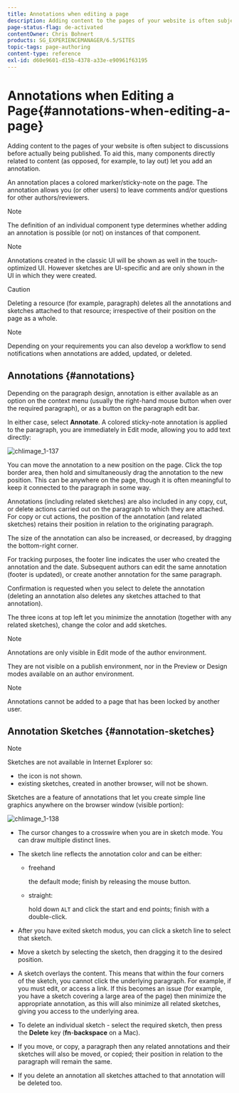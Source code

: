 ```yaml
---
title: Annotations when editing a page
description: Adding content to the pages of your website is often subject to discussions before actually being published. To aid this, many components directly related to content let you add an annotation.
page-status-flag: de-activated
contentOwner: Chris Bohnert
products: SG_EXPERIENCEMANAGER/6.5/SITES
topic-tags: page-authoring
content-type: reference
exl-id: d60e9601-d15b-4378-a33e-e90961f63195
---
```

# Annotations when Editing a Page{#annotations-when-editing-a-page}

Adding content to the pages of your website is often subject to discussions before actually being published. To aid this, many components directly related to content (as opposed, for example, to lay out) let you add an annotation.

An annotation places a colored marker/sticky-note on the page. The annotation allows you (or other users) to leave comments and/or questions for other authors/reviewers.

>[!NOTE]
>
>The definition of an individual component type determines whether adding an annotation is possible (or not) on instances of that component.

>[!NOTE]
>
>Annotations created in the classic UI will be shown as well in the touch-optimized UI. However sketches are UI-specific and are only shown in the UI in which they were created.

>[!CAUTION]
>
>Deleting a resource (for example, paragraph) deletes all the annotations and sketches attached to that resource; irrespective of their position on the page as a whole.

>[!NOTE]
>
>Depending on your requirements you can also develop a workflow to send notifications when annotations are added, updated, or deleted.

## Annotations {#annotations}

Depending on the paragraph design, annotation is either available as an option on the context menu (usually the right-hand mouse button when over the required paragraph), or as a button on the paragraph edit bar.

In either case, select **Annotate**. A colored sticky-note annotation is applied to the paragraph, you are immediately in Edit mode, allowing you to add text directly:

![chlimage_1-137](assets/chlimage_1-137.png)

You can move the annotation to a new position on the page. Click the top border area, then hold and simultaneously drag the annotation to the new position. This can be anywhere on the page, though it is often meaningful to keep it connected to the paragraph in some way.

Annotations (including related sketches) are also included in any copy, cut, or delete actions carried out on the paragraph to which they are attached. For copy or cut actions, the position of the annotation (and related sketches) retains their position in relation to the originating paragraph.

The size of the annotation can also be increased, or decreased, by dragging the bottom-right corner.

For tracking purposes, the footer line indicates the user who created the annotation and the date. Subsequent authors can edit the same annotation (footer is updated), or create another annotation for the same paragraph.

Confirmation is requested when you select to delete the annotation (deleting an annotation also deletes any sketches attached to that annotation).

The three icons at top left let you minimize the annotation (together with any related sketches), change the color and add sketches.

>[!NOTE]
>
>Annotations are only visible in Edit mode of the author environment.
>
>They are not visible on a publish environment, nor in the Preview or Design modes available on an author environment.

>[!NOTE]
>
>Annotations cannot be added to a page that has been locked by another user.

## Annotation Sketches {#annotation-sketches}

>[!NOTE]
>
>Sketches are not available in Internet Explorer so:
>
>* the icon is not shown.
>* existing sketches, created in another browser, will not be shown.
>

Sketches are a feature of annotations that let you create simple line graphics anywhere on the browser window (visible portion):

![chlimage_1-138](assets/chlimage_1-138.png)

* The cursor changes to a crosswire when you are in sketch mode. You can draw multiple distinct lines.
* The sketch line reflects the annotation color and can be either:

    * freehand

      the default mode; finish by releasing the mouse button.

    * straight:

      hold down `ALT` and click the start and end points; finish with a double-click.

* After you have exited sketch modus, you can click a sketch line to select that sketch.
* Move a sketch by selecting the sketch, then dragging it to the desired position.
* A sketch overlays the content. This means that within the four corners of the sketch, you cannot click the underlying paragraph. For example, if you must edit, or access a link. If this becomes an issue (for example, you have a sketch covering a large area of the page) then minimize the appropriate annotation, as this will also minimize all related sketches, giving you access to the underlying area.
* To delete an individual sketch - select the required sketch, then press the **Delete** key (**fn**-**backspace** on a Mac).

* If you move, or copy, a paragraph then any related annotations and their sketches will also be moved, or copied; their position in relation to the paragraph will remain the same.
* If you delete an annotation all sketches attached to that annotation will be deleted too.
